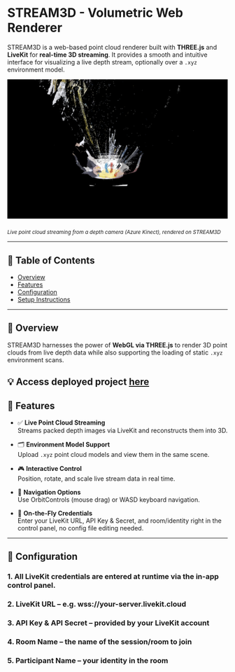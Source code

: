 # STREAM3D - Volumetric Web Renderer

STREAM3D is a web-based point cloud renderer built with **THREE.js** and **LiveKit** for **real-time 3D streaming**. It provides a smooth and intuitive interface for visualizing a live depth stream, optionally over a `.xyz` environment model.

![Hero Demo](./public/assets/header.png)

<sub><i>Live point cloud streaming from a depth camera (Azure Kinect), rendered on STREAM3D</i></sub>

---

## 🧭 Table of Contents

- [Overview](#-overview)
- [Features](#-features)
- [Configuration](#-configuration)
- [Setup Instructions](#-setup-instructions)

---

## 📌 Overview

STREAM3D harnesses the power of **WebGL via THREE.js** to render 3D point clouds from live depth data while also supporting the loading of static `.xyz` environment scans.

💡 **Access deployed project [here](https://stream3d.netlify.app/)** 
---

## 🚀 Features

- ✅ **Live Point Cloud Streaming**  
  Streams packed depth images via LiveKit and reconstructs them into 3D.

- 🗂️ **Environment Model Support**  
  Upload `.xyz` point cloud models and view them in the same scene.

- 🎮 **Interactive Control**  
  Position, rotate, and scale live stream data in real time.

- 🧭 **Navigation Options**  
  Use OrbitControls (mouse drag) or WASD keyboard navigation.

- 🔐 **On-the-Fly Credentials**  
  Enter your LiveKit URL, API Key & Secret, and room/identity right in the control panel, no config file editing needed.

---

## 🔧 Configuration

### 1. All LiveKit credentials are entered at runtime via the in-app control panel.

### 2. LiveKit URL – e.g. wss://your-server.livekit.cloud

### 3. API Key & API Secret – provided by your LiveKit account

### 4. Room Name – the name of the session/room to join

### 5. Participant Name – your identity in the room
